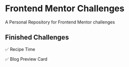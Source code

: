 # Frontend Mentor Challenges

A Personal Repository for Frontend Mentor challenges

## Finished Challenges

✅ Recipe Time

✅ Blog Preview Card
